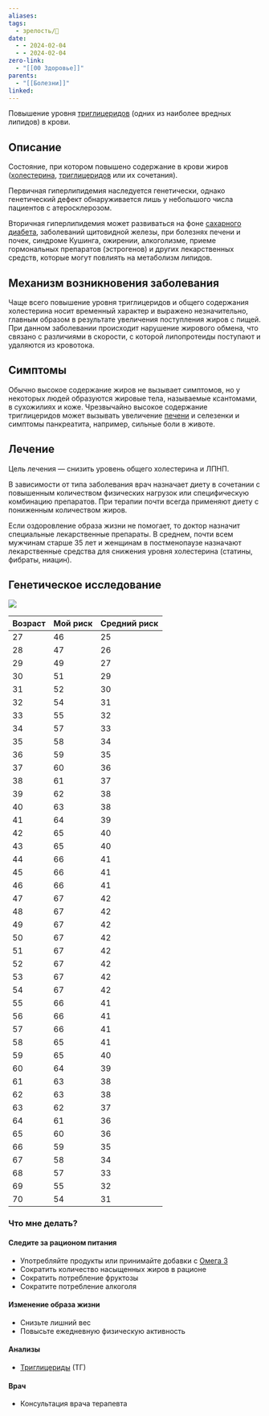 ```yaml
---
aliases: 
tags:
  - зрелость/🌱
date:
  - - 2024-02-04
  - - 2024-02-04
zero-link:
  - "[[00 Здоровье]]"
parents:
  - "[[Болезни]]"
linked:
---
```

Повышение уровня [триглицеридов](Триглицериды.md) (одних из наиболее вредных липидов) в крови.
## Описание
Состояние, при котором повышено содержание в крови жиров ([холестерина](Холестерин.md), [триглицеридов](Триглицериды.md) или их сочетания).

Первичная гиперлипидемия наследуется генетически, однако генетический дефект обнаруживается лишь у небольшого числа пациентов с атеросклерозом.

Вторичная гиперлипидемия может развиваться на фоне [сахарного диабета](Диабет.md), заболеваний щитовидной железы, при болезнях печени и почек, синдроме Кушинга, ожирении, алкоголизме, приеме гормональных препаратов (эстрогенов) и других лекарственных средств, которые могут повлиять на метаболизм липидов.
## Механизм возникновения заболевания
Чаще всего повышение уровня триглицеридов и общего содержания холестерина носит временный характер и выражено незначительно, главным образом в результате увеличения поступления жиров с пищей. При данном заболевании происходит нарушение жирового обмена, что связано с различиями в скорости, с которой липопротеиды поступают и удаляются из кровотока.
## Симптомы
Обычно высокое содержание жиров не вызывает симптомов, но у некоторых людей образуются жировые тела, называемые ксантомами, в сухожилиях и коже. Чрезвычайно высокое содержание триглицеридов может вызывать увеличение [печени](Печень.md) и селезенки и симптомы панкреатита, например, сильные боли в животе.
## Лечение
Цель лечения — снизить уровень общего холестерина и ЛПНП.

В зависимости от типа заболевания врач назначает диету в сочетании с повышенным количеством физических нагрузок или специфическую комбинацию препаратов. При терапии почти всегда применяют диету с пониженным количеством жиров.

Если оздоровление образа жизни не помогает, то доктор назначит специальные лекарственные препараты. В среднем, почти всем мужчинам старше 35 лет и женщинам в постменопаузе назначают лекарственные средства для снижения уровня холестерина (статины, фибраты, ниацин).
## Генетическое исследование
![](Pasted%20image%2020240204113311.png)

| Возраст | Мой риск | Средний риск |
| ---- | ---- | ---- |
| 27 | 46 | 25 |
| 28 | 47 | 26 |
| 29 | 49 | 27 |
| 30 | 51 | 29 |
| 31 | 52 | 30 |
| 32 | 54 | 31 |
| 33 | 55 | 32 |
| 34 | 57 | 33 |
| 35 | 58 | 34 |
| 36 | 59 | 35 |
| 37 | 60 | 36 |
| 38 | 61 | 37 |
| 39 | 62 | 38 |
| 40 | 63 | 38 |
| 41 | 64 | 39 |
| 42 | 65 | 40 |
| 43 | 65 | 40 |
| 44 | 66 | 41 |
| 45 | 66 | 41 |
| 46 | 66 | 41 |
| 47 | 67 | 42 |
| 48 | 67 | 42 |
| 49 | 67 | 42 |
| 50 | 67 | 42 |
| 51 | 67 | 42 |
| 52 | 67 | 42 |
| 53 | 67 | 42 |
| 54 | 67 | 42 |
| 55 | 66 | 41 |
| 56 | 66 | 41 |
| 57 | 66 | 41 |
| 58 | 65 | 41 |
| 59 | 65 | 40 |
| 60 | 64 | 39 |
| 61 | 63 | 38 |
| 62 | 63 | 38 |
| 63 | 62 | 37 |
| 64 | 61 | 36 |
| 65 | 60 | 36 |
| 66 | 59 | 35 |
| 67 | 58 | 34 |
| 68 | 57 | 33 |
| 69 | 55 | 32 |
| 70 | 54 | 31 |
### Что мне делать?
#### Следите за рационом питания
- Употребляйте продукты или принимайте добавки с [Омега 3](Омега%203.md)
- Сократить количество насыщенных жиров в рационе
- Сократить потребление фруктозы
- Сократите потребление алкоголя
#### Изменение образа жизни
- Снизьте лишний вес
- Повысьте ежедневную физическую активность
#### Анализы
- [Триглицериды](Триглицериды.md) (ТГ)
#### Врач
- Консультация врача терапевта